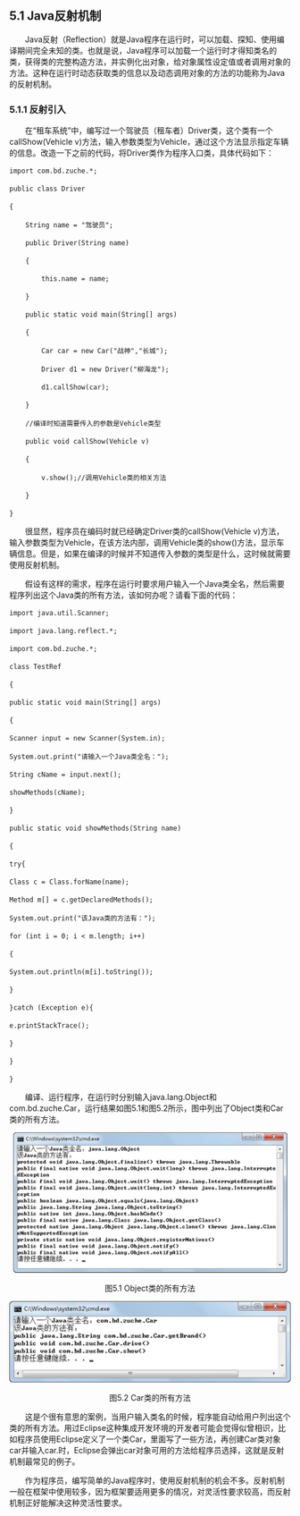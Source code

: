 ## 5.1  Java反射机制

 

&emsp;&emsp;Java反射（Reflection）就是Java程序在运行时，可以加载、探知、使用编译期间完全未知的类。也就是说，Java程序可以加载一个运行时才得知类名的类，获得类的完整构造方法，并实例化出对象，给对象属性设定值或者调用对象的方法。这种在运行时动态获取类的信息以及动态调用对象的方法的功能称为Java的反射机制。

### 5.1.1  反射引入  



&emsp;&emsp;在“租车系统”中，编写过一个驾驶员（租车者）Driver类，这个类有一个callShow(Vehicle v)方法，输入参数类型为Vehicle，通过这个方法显示指定车辆的信息。改造一下之前的代码，将Driver类作为程序入口类，具体代码如下：


```
import com.bd.zuche.*;

public class Driver 

{       

    String name = "驾驶员";

    public Driver(String name)

    {

        this.name = name;

    }

    public static void main(String[] args) 

    {

        Car car = new Car("战神","长城");

        Driver d1 = new Driver("柳海龙");

        d1.callShow(car);

    }

    //编译时知道需要传入的参数是Vehicle类型

    public void callShow(Vehicle v)

    {

        v.show();//调用Vehicle类的相关方法

    }

}
```


&emsp;&emsp;很显然，程序员在编码时就已经确定Driver类的callShow(Vehicle v)方法，输入参数类型为Vehicle，在该方法内部，调用Vehicle类的show()方法，显示车辆信息。但是，如果在编译的时候并不知道传入参数的类型是什么，这时候就需要使用反射机制。

&emsp;&emsp;假设有这样的需求，程序在运行时要求用户输入一个Java类全名，然后需要程序列出这个Java类的所有方法，该如何办呢？请看下面的代码：


```
import java.util.Scanner;

import java.lang.reflect.*; 

import com.bd.zuche.*;

class TestRef

{

public static void main(String[] args) 

{

Scanner input = new Scanner(System.in);

System.out.print("请输入一个Java类全名：");

String cName = input.next();

showMethods(cName);

}

public static void showMethods(String name)

{

try{

Class c = Class.forName(name);

Method m[] = c.getDeclaredMethods(); 

System.out.print("该Java类的方法有：");

for (int i = 0; i < m.length; i++)

{

System.out.println(m[i].toString()); 

}

}catch (Exception e){

e.printStackTrace();

}

}

}
```


&emsp;&emsp;编译、运行程序，在运行时分别输入java.lang.Object和com.bd.zuche.Car，运行结果如图5.1和图5.2所示，图中列出了Object类和Car类的所有方法。



<p align="center"><img src="../../img/d5z/tu5.1.png" /></p>  
<p align="center">图5.1  Object类的所有方法</p>  





<p align="center"><img src="../../img/d5z/tu5.2.png" /></p>  
<p align="center">图5.2  Car类的所有方法</p>  



&emsp;&emsp;这是个很有意思的案例，当用户输入类名的时候，程序能自动给用户列出这个类的所有方法。用过Eclipse这种集成开发环境的开发者可能会觉得似曾相识，比如程序员使用Eclipse定义了一个类Car，里面写了一些方法，再创建Car类对象car并输入car.时，Eclipse会弹出car对象可用的方法给程序员选择，这就是反射机制最常见的例子。

&emsp;&emsp;作为程序员，编写简单的Java程序时，使用反射机制的机会不多。反射机制一般在框架中使用较多，因为框架要适用更多的情况，对灵活性要求较高，而反射机制正好能解决这种灵活性要求。

 
